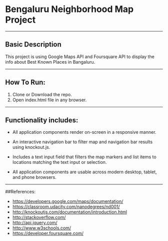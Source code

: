 # Bengaluru Neighborhood Map Project

-------------------------------------------------------------------
## Basic Description

This project is using Google Maps API and Foursquare API to display the info about Best Known Places in Bangaluru.

--------------------------------------------------------------------
## How To Run:

1. Clone or Download the repo.
2. Open index.html file in any browser.

--------------------------------------------------------------------
## Functionality includes:

* All application components render on-screen in a responsive manner.

* An interactive navigation bar to filter map and navigation bar results using knockout.js.

* Includes a text input field that filters the map markers and list items to locations matching the text input or selection. 

* All application components are usable across modern desktop, tablet, and phone  browsers.

----------------------------------------------------------------------
##References:

* https://developers.google.com/maps/documentation/
* https://classroom.udacity.com/nanodegrees/nd001/
* http://knockoutjs.com/documentation/introduction.html
* http://stackoverflow.com/
* http://api.jquery.com/
* http://www.w3schools.com/
* https://developer.foursquare.com/
